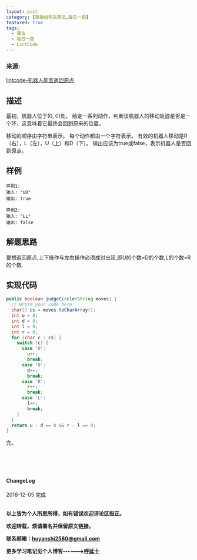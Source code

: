```yaml
---
layout: post
category: [数据结构及算法,每日一题]
featured: true
tags:
  - 算法
  - 每日一题
  - LintCode
---
```

### 来源:   
<a href="https://www.lintcode.com/problem/judge-route-circle/description">lintcode-机器人能否返回原点</a>  

## 描述
最初，机器人位于(0, 0)处。 给定一系列动作，判断该机器人的移动轨迹是否是一个环，这意味着它最终会回到原来的位置。

移动的顺序由字符串表示。 每个动作都由一个字符表示。 有效的机器人移动是R（右），L（左），U（上）和D（下）。 输出应该为true或false，表示机器人是否回到原点。

## 样例
```
样例1:
输入: "UD"
输出: true
```
```
样例2:
输入: "LL"
输出: false
```

## 解题思路

要想返回原点,上下操作与左右操作必须成对出现,即U的个数=D的个数,L的个数=R的个数.

## 实现代码

```java
public boolean judgeCircle(String moves) {
  // Write your code here
  char[] cs = moves.toCharArray();
  int u = 0;
  int d = 0;
  int l = 0;
  int r = 0;
  for (char c : cs) {
    switch (c) {
      case 'U':
        u++;
        break;
      case 'D':
        d++;
        break;
      case 'R':
        r++;
        break;
      case 'L':
        l++;
        break;
    }
  }
  return u - d == 0 && r - l == 0;
}
```


完。

<br>
<br>
<br>
<h4>ChangeLog</h4>
2018-12-05 完成
<br>
<br>


**以上皆为个人所思所得，如有错误欢迎评论区指正。**

**欢迎转载，烦请署名并保留原文链接。**

**联系邮箱：huyanshi2580@gmail.com**

**更多学习笔记见个人博客------><a href="{{ site.baseurl }}/">呼延十</a>**

